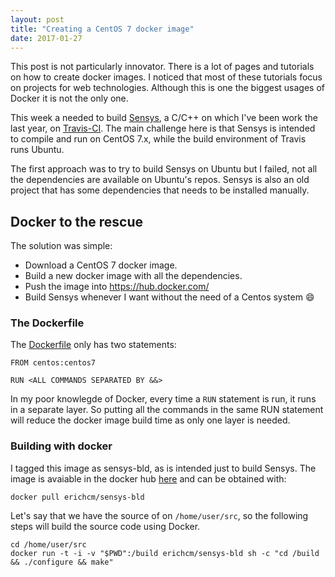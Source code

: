```yaml
---
layout: post
title: "Creating a CentOS 7 docker image"
date: 2017-01-27
---
```


This post is not particularly innovator. There is a lot of pages and tutorials on how to create docker images. I noticed that most of these tutorials focus on projects for web technologies. Although this is one the biggest usages of Docker it is not the only one.

This week a needed to build [Sensys](https://github.com/intel-ctrlsys/sensys), a C/C++ on which I've been work the last year, on [Travis-CI](https://travis-ci.org). The main challenge here is that Sensys is intended to compile and run on CentOS 7.x, while the build environment of Travis runs Ubuntu.

The first approach was to try to build Sensys on Ubuntu but I failed, not all the dependencies are available on Ubuntu's repos. Sensys is also an old project that has some dependencies that needs to be installed manually.

## Docker to the rescue

The solution was simple:
  - Download a CentOS 7 docker image.
  - Build a new docker image with all the dependencies.
  - Push the image into https://hub.docker.com/
  - Build Sensys whenever I want without the need of a Centos system :smile:

### The Dockerfile

The [Dockerfile](https://github.com/ericho/Dockerfiles/blob/master/sensys-bld/Dockerfile) only has two statements:

```
FROM centos:centos7

RUN <ALL COMMANDS SEPARATED BY &&>
```

In my poor knowlegde of Docker, every time a `RUN` statement is run, it runs in a separate layer. So putting all the commands in the same RUN statement will reduce the docker image build time as only one layer is needed.

### Building with docker

I tagged this image as sensys-bld, as is intended just to build Sensys. The image is avaiable in the docker hub [here](https://hub.docker.com/r/erichcm/sensys-bld/) and can be obtained with:

```
docker pull erichcm/sensys-bld
```

Let's say that we have the source of on `/home/user/src`, so the following steps will build the source code using Docker.

```
cd /home/user/src
docker run -t -i -v "$PWD":/build erichcm/sensys-bld sh -c "cd /build && ./configure && make"
```
